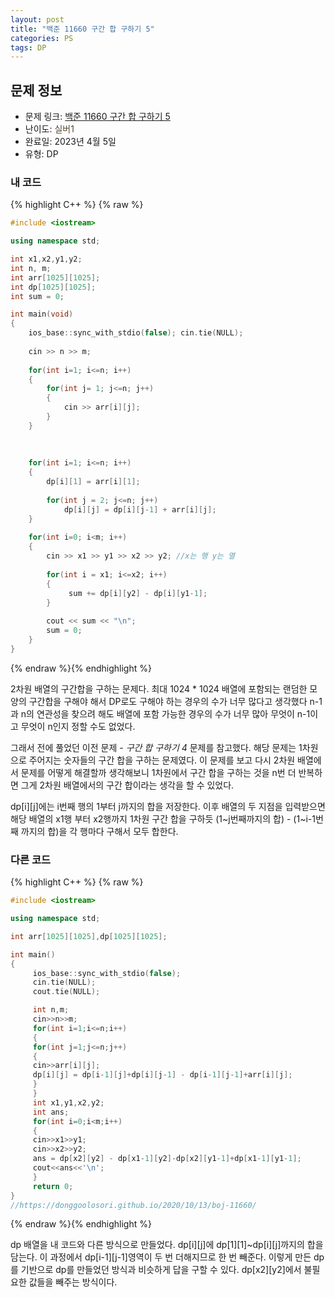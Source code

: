```yaml
---
layout: post
title: "백준 11660 구간 합 구하기 5"
categories: PS
tags: DP
---
```


## 문제 정보
- 문제 링크: [백준 11660 구간 합 구하기 5](https://www.acmicpc.net/problem/11660)
- 난이도: <span style="color:#544831">실버1</span>
- 완료일: 2023년 4월 5일
- 유형: DP

### 내 코드

{% highlight C++ %} {% raw %}
```C++
#include <iostream>

using namespace std;

int x1,x2,y1,y2;
int n, m;
int arr[1025][1025];
int dp[1025][1025];
int sum = 0;

int main(void)
{
	ios_base::sync_with_stdio(false); cin.tie(NULL);
	
	cin >> n >> m;
	
	for(int i=1; i<=n; i++)
	{
		for(int j= 1; j<=n; j++)
		{
			cin >> arr[i][j];
		}
	}
	
	
	
	for(int i=1; i<=n; i++)
	{
		dp[i][1] = arr[i][1];
		
		for(int j = 2; j<=n; j++)
			dp[i][j] = dp[i][j-1] + arr[i][j];	
	}
	
	for(int i=0; i<m; i++)
	{
		cin >> x1 >> y1 >> x2 >> y2; //x는 행 y는 열
	
		for(int i = x1; i<=x2; i++)
		{
			 sum += dp[i][y2] - dp[i][y1-1];
		}
	
		cout << sum << "\n";
		sum = 0;
	}
}
```
{% endraw %}{% endhighlight %}

2차원 배열의 구간합을 구하는 문제다. 최대 1024 * 1024 배열에 포함되는 랜덤한 모양의 구간합을 구해야 해서 DP로도 구해야 하는 경우의 수가 너무 많다고 생각했다 n-1과 n의 연관성을 찾으려 해도 배열에 포함 가능한 경우의 수가 너무 많아 무엇이 n-1이고 무엇이 n인지 정할 수도 없었다. 

그래서 전에 풀었던 이전 문제 - _구간 합 구하기 4_ 문제를 참고했다. 해당 문제는 1차원으로 주어지는 숫자들의 구간 합을 구하는 문제였다. 이 문제를 보고 다시 2차원 배열에서 문제를 어떻게 해결할까 생각해보니 1차원에서 구간 합을 구하는 것을 n번 더 반복하면 그게 2차원 배열에서의 구간 합이라는 생각을 할 수 있었다.

dp[i][j]에는 i번째 행의 1부터 j까지의 합을 저장한다. 이후 배열의 두 지점을 입력받으면 해당 배열의 x1행 부터 x2행까지 1차원 구간 합을 구하듯 (1~j번째까지의 합) - (1~i-1번째 까지의 합)을 각 행마다 구해서 모두 합한다.

### 다른 코드

{% highlight C++ %} {% raw %}
```C++
#include <iostream>

using namespace std;

int arr[1025][1025],dp[1025][1025];

int main()
{
	 ios_base::sync_with_stdio(false);
	 cin.tie(NULL);
	 cout.tie(NULL);

	 int n,m;
	 cin>>n>>m;
	 for(int i=1;i<=n;i++)
	 {
	 for(int j=1;j<=n;j++)
	 {
	 cin>>arr[i][j];
	 dp[i][j] = dp[i-1][j]+dp[i][j-1] - dp[i-1][j-1]+arr[i][j];
	 }
	 }
	 int x1,y1,x2,y2;
	 int ans;
	 for(int i=0;i<m;i++)
	 {
	 cin>>x1>>y1;
	 cin>>x2>>y2;
	 ans = dp[x2][y2] - dp[x1-1][y2]-dp[x2][y1-1]+dp[x1-1][y1-1];
	 cout<<ans<<'\n';
	 }
	 return 0;
}
//https://donggoolosori.github.io/2020/10/13/boj-11660/
```
{% endraw %}{% endhighlight %}

dp 배열을 내 코드와 다른 방식으로 만들었다. dp[i][j]에 dp[1][1]~dp[i][j]까지의 합을 담는다. 이 과정에서 dp[i-1][j-1]영역이 두 번 더해지므로 한 번 빼준다. 이렇게 만든 dp를 기반으로 dp를 만들었던 방식과 비슷하게 답을 구할 수 있다. dp[x2][y2]에서 불필요한 값들을 빼주는 방식이다. 
